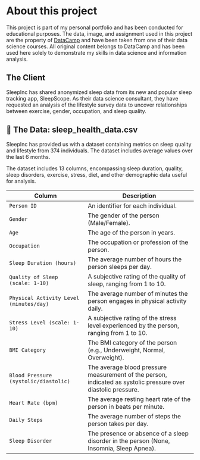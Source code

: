 # About this project

This project is part of my personal portfolio and has been conducted for educational purposes. The data, image, and assignment used in this project are the property of [DataCamp](https://www.datacamp.com/portfolio/cesarnavarro94) and have been taken from one of their data science courses. All original content belongs to DataCamp and has been used here solely to demonstrate my skills in data science and information analysis.

## The Client

SleepInc has shared anonymized sleep data from its new and popular sleep tracking app, SleepScope. As their data science consultant, they have requested an analysis of the lifestyle survey data to uncover relationships between exercise, gender, occupation, and sleep quality.

## 💾 The Data: sleep_health_data.csv

SleepInc has provided us with a dataset containing metrics on sleep quality and lifestyle from 374 individuals. The dataset includes average values over the last 6 months.

The dataset includes 13 columns, encompassing sleep duration, quality, sleep disorders, exercise, stress, diet, and other demographic data useful for analysis.

| Column                                  | Description                                                                                                   |
| --------------------------------------- | ------------------------------------------------------------------------------------------------------------- |
| `Person ID`                             | An identifier for each individual.                                                                            |
| `Gender`                                | The gender of the person (Male/Female).                                                                       |
| `Age`                                   | The age of the person in years.                                                                               |
| `Occupation`                            | The occupation or profession of the person.                                                                   |
| `Sleep Duration (hours)`                | The average number of hours the person sleeps per day.                                                        |
| `Quality of Sleep (scale: 1-10)`        | A subjective rating of the quality of sleep, ranging from 1 to 10.                                            |
| `Physical Activity Level (minutes/day)` | The average number of minutes the person engages in physical activity daily.                                  |
| `Stress Level (scale: 1-10)`            | A subjective rating of the stress level experienced by the person, ranging from 1 to 10.                      |
| `BMI Category`                          | The BMI category of the person (e.g., Underweight, Normal, Overweight).                                       |
| `Blood Pressure (systolic/diastolic)`   | The average blood pressure measurement of the person, indicated as systolic pressure over diastolic pressure. |
| `Heart Rate (bpm)`                      | The average resting heart rate of the person in beats per minute.                                             |
| `Daily Steps`                           | The average number of steps the person takes per day.                                                         |
| `Sleep Disorder`                        | The presence or absence of a sleep disorder in the person (None, Insomnia, Sleep Apnea).                      |
